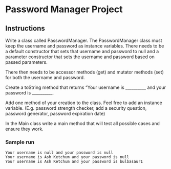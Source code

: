 # Password Manager Project
## Instructions

Write a class called PasswordManager. The PasswordManager class must keep the username and password as instance variables. There needs to be a default constructor that sets that username and password to null and a parameter constructor that sets the username and password based on passed parameters.

There then needs to be accessor methods (get) and mutator methods (set) for both the username and password.

Create a toString method that returns “Your username is __________ and your password is __________.

Add one method of your creation to the class. Feel free to add an instance variable. (E.g. password strength checker, add a security question, password generator, password expiration date)

In the Main class write a main method that will test all possible cases and ensure they work.  

### Sample run
```
Your username is null and your password is null
Your username is Ash Ketchum and your password is null
Your username is Ash Ketchum and your password is bulbasaur1
```